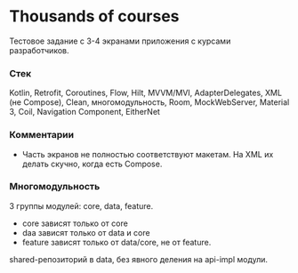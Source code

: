 # Thousands of courses

Тестовое задание с 3-4 экранами приложения с курсами разработчиков.

### Стек

Kotlin, Retrofit, Coroutines, Flow, Hilt, MVVM/MVI, AdapterDelegates, XML (не Compose), Clean, многомодульность, 
Room, MockWebServer, Material 3, Coil, Navigation Component, EitherNet

### Комментарии

* Часть экранов не полностью соответствуют макетам. На XML их делать скучно, когда есть Compose. 

### Многомодульность

3 группы модулей: core, data, feature. 
* сore зависят только от core
* daa зависят только от data и core
* feature зависят только от data/core, не от feature.

shared-репозиторий в data, без явного деления на api-impl модули.


